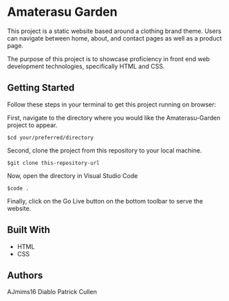 # Amaterasu Garden

This project is a static website based around a clothing brand theme. Users can
navigate between home, about, and contact pages as well as a product page.

The purpose of this project is to showcase proficiency in front end web
development technologies, specifically HTML and CSS.

## Getting Started

Follow these steps in your terminal to get this project running on browser:

First, navigate to the directory where you would like the Amaterasu-Garden project to appear.

```
$cd your/preferred/directory
```

Second, clone the project from this repository to your local machine.

```
$git clone this-repository-url
```

Now, open the directory in Visual Studio Code

```
$code .
```

Finally, click on the Go Live button on the bottom toolbar to serve the website.

## Built With

- HTML
- CSS

## Authors

AJmims16
Diablo
Patrick Cullen
